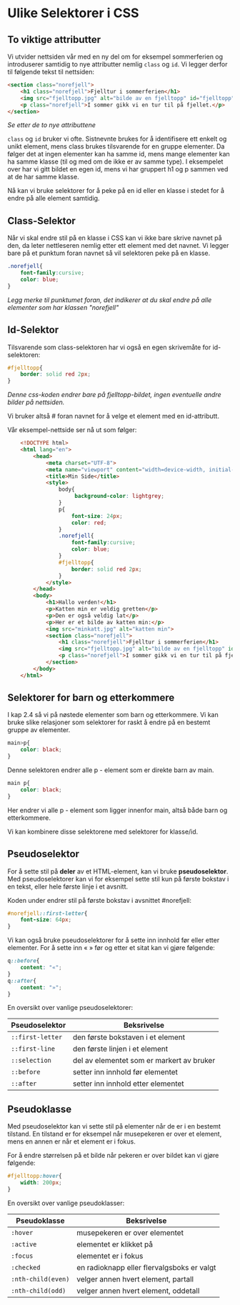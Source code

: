 # Ulike Selektorer i CSS


## To viktige attributter

Vi utvider nettsiden vår med en ny del om for eksempel sommerferien og introduserer samtidig to nye attributter nemlig `class` og `id`. Vi legger derfor til følgende tekst til nettsiden:

```HTML
<section class="norefjell">
    <h1 class="norefjell">Fjelltur i sommerferien</h1>
    <img src="fjelltopp.jpg" alt="bilde av en fjelltopp" id="fjelltopp">
    <p class="norefjell">I sommer gikk vi en tur til på fjellet.</p>
</section>
```
*Se etter de to nye attributtene*

`class` og `id` bruker vi ofte. Sistnevnte brukes for å identifisere ett enkelt og unikt element, mens class brukes tilsvarende for en gruppe elementer. Da følger det at ingen elementer kan ha samme id, mens mange elementer kan ha samme klasse (til og med om de ikke er av samme type). I eksempelet over har vi gitt bildet en egen id, mens vi har gruppert h1 og p sammen ved at de har samme klasse.


Nå kan vi bruke selektorer for å peke på en id eller en klasse i stedet for å endre på alle element samtidig.

## Class-Selektor

Når vi skal endre stil på en klasse i CSS kan vi ikke bare skrive navnet på den, da leter nettleseren nemlig etter ett element med det navnet. Vi legger bare på et punktum foran navnet så vil selektoren peke på en klasse.

```CSS
.norefjell{
    font-family:cursive;
    color: blue;
}
```
*Legg merke til punktumet foran, det indikerer at du skal endre på alle elementer som har klassen "norefjell"*

## Id-Selektor

Tilsvarende som class-selektoren har vi også en egen skrivemåte for id-selektoren:

```CSS
#fjelltopp{
    border: solid red 2px;
}
```

*Denne css-koden endrer bare på fjelltopp-bildet, ingen eventuelle andre bilder på nettsiden.*

Vi bruker altså # foran navnet for å velge et element med en id-attributt.

Vår eksempel-nettside ser nå ut som følger:


```HTML
    <!DOCTYPE html>
    <html lang="en">
        <head>
            <meta charset="UTF-8">
            <meta name="viewport" content="width=device-width, initial-scale=1.0">
            <title>Min Side</title>
            <style>
                body{
                     background-color: lightgrey;
                }
                p{
                    font-size: 24px;
                    color: red;
                }
                .norefjell{
                    font-family:cursive;
                    color: blue;
                }
                #fjelltopp{
                    border: solid red 2px;
                }
            </style>
        </head>
        <body>
            <h1>Hallo verden!</h1>
            <p>Katten min er veldig gretten</p>
            <p>Den er også veldig lat</p>
            <p>Her er et bilde av katten min:</p>
            <img src="minkatt.jpg" alt="katten min">
            <section class="norefjell">
                <h1 class="norefjell">Fjelltur i sommerferien</h1>
                <img src="fjelltopp.jpg" alt="bilde av en fjelltopp" id="fjelltopp">
                <p class="norefjell">I sommer gikk vi en tur til på fjellet.</p>
            </section>
        </body>
    </html>
```


## Selektorer for barn og etterkommere

I kap 2.4 så vi på nøstede elementer som barn og etterkommere. Vi kan bruke slike relasjoner som selektorer for raskt å endre på en bestemt gruppe av elementer.

```CSS
main>p{
    color: black;
}
```
Denne selektoren endrer alle p - element som er direkte barn av main.

```CSS
main p{
    color: black;
}
```
Her endrer vi alle p - element som ligger innenfor main, altså både barn og etterkommere.

Vi kan kombinere disse selektorene med selektorer for klasse/id.


## Pseudoselektor

For å sette stil på **deler** av et HTML-element, kan vi bruke **pseudoselektor**.
Med pseudoselektorer kan vi for eksempel sette stil kun på første bokstav i en tekst, eller hele første linje i et avsnitt.

Koden under endrer stil på første bokstav i avsnittet #norefjell:

```CSS
#norefjell::first-letter{
    font-size: 64px;
}
```

Vi kan også bruke pseudoselektorer for å sette inn innhold før eller etter elementer.
For å sette inn « » før og etter et sitat kan vi gjøre følgende:

```CSS
q::before{
    content: "«";
}
q::after{
    content: "»";
}
```

En oversikt over vanlige pseudoselektorer:

| Pseudoselektor  | Beksrivelse |
|-----------------|-------------|
|`::first-letter` |den første bokstaven i et element|
|`::first-line`   |den første linjen i et element|
|`::selection`    |del av elementet som er markert av bruker|
|`::before`       |setter inn innhold før elementet|
|`::after`        |setter inn innhold etter elementet|

## Pseudoklasse

Med pseudoselektor kan vi sette stil på elementer når de er i en bestemt tilstand.
En tilstand er for eksempel når musepekeren er over et element, mens en annen er når et element er i fokus.

For å endre størrelsen på et bilde når pekeren er over bildet kan vi gjøre følgende:

```CSS
#fjelltopp:hover{
    width: 200px;
}
```

En oversikt over vanlige pseudoklasser:

| Pseudoklasse     | Beksrivelse |
|------------------|-------------|
|`:hover`          |musepekeren er over elementet|
|`:active`         |elementet er klikket på|
|`:focus`          |elementet er i fokus|
|`:checked`        |en radioknapp eller flervalgsboks er valgt|
|`:nth-child(even)` |velger annen hvert element, partall|
|`:nth-child(odd)` |velger annen hvert element, oddetall|

